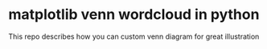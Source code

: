 # matplotlib venn wordcloud in python
This repo describes how you can custom venn diagram for great illustration
